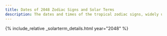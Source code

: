 ```yaml
---
title: Dates of 2048 Zodiac Signs and Solar Terms
description: The dates and times of the tropical zodiac signs, widely used in western astrology, and solar terms of year 2048
---
```

{% include_relative _solarterm_details.html year="2048" %}
